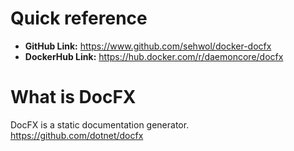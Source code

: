 # Quick reference

- **GitHub Link:** https://www.github.com/sehwol/docker-docfx
- **DockerHub Link:** https://hub.docker.com/r/daemoncore/docfx


# What is DocFX

DocFX is a static documentation generator.
<br/>
https://github.com/dotnet/docfx